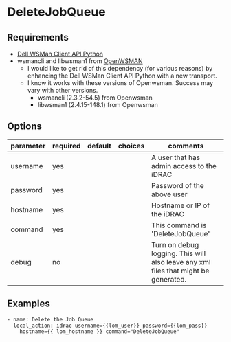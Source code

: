# DeleteJobQueue

## Requirements

* [Dell WSMan Client API Python](https://github.com/hbeatty/dell-wsman-client-api-python)
* wsmancli and libwsman1 from [OpenWSMAN](https://openwsman.github.io/)
  * I would like to get rid of this dependency (for various reasons) by enhancing the Dell WSMan Client API Python with a new transport.
  * I know it works with these versions of Openwsman. Success may vary with other versions.
    * wsmancli (2.3.2-54.5) from Openwsman
    * libwsman1 (2.4.15-148.1) from Openwsman

## Options

| parameter   | required | default | choices   | comments                                      |
| ---------   | -------- | ------- | -------   | --------                                      |
| username    | yes      |         |           | A user that has admin access to the iDRAC     |
| password    | yes      |         |           | Password of the above user                    |
| hostname    | yes      |         |           | Hostname or IP of the iDRAC                   |
| command     | yes      |         |           | This command is 'DeleteJobQueue'              |
| debug       | no       |         |           | Turn on debug logging. This will also leave any xml files that might be generated. |

## Examples

```
- name: Delete the Job Queue
  local_action: idrac username={{lom_user}} password={{lom_pass}}
    hostname={{ lom_hostname }} command="DeleteJobQueue"
```
